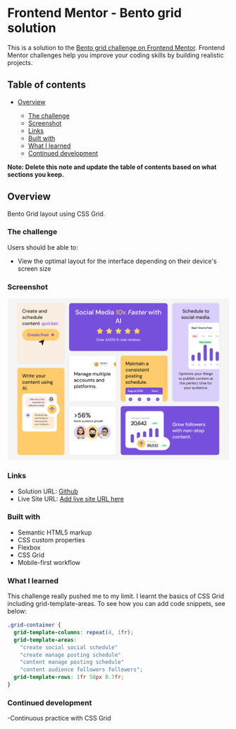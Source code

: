 # Frontend Mentor - Bento grid solution

This is a solution to the [Bento grid challenge on Frontend Mentor](https://www.frontendmentor.io/challenges/bento-grid-RMydElrlOj). Frontend Mentor challenges help you improve your coding skills by building realistic projects.

## Table of contents

- [Overview](#overview)

  - [The challenge](#the-challenge)
  - [Screenshot](#screenshot)
  - [Links](#links)
  - [Built with](#built-with)
  - [What I learned](#what-i-learned)
  - [Continued development](#continued-development)

**Note: Delete this note and update the table of contents based on what sections you keep.**

## Overview

Bento Grid layout using CSS Grid.

### The challenge

Users should be able to:

- View the optimal layout for the interface depending on their device's screen size

### Screenshot

![Bento Grid](./assets/images/Bento%20Grid.png)

### Links

- Solution URL: [Github](https://github.com/OIDemi/bento-grid-main)
- Live Site URL: [Add live site URL here](https://oidemi.github.io/bento-grid-main/)

### Built with

- Semantic HTML5 markup
- CSS custom properties
- Flexbox
- CSS Grid
- Mobile-first workflow

### What I learned

This challenge really pushed me to my limit. I learnt the basics of CSS Grid including grid-template-areas.
To see how you can add code snippets, see below:

```css
.grid-container {
  grid-template-columns: repeat(4, 1fr);
  grid-template-areas:
    "create social social schedule"
    "create manage posting schedule"
    "content manage posting schedule"
    "content audience followers followers";
  grid-template-rows: 1fr 50px 0.7fr;
}
```

### Continued development

-Continuous practice with CSS Grid
